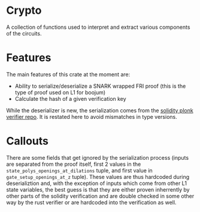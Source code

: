 # Crypto

A collection of functions used to interpret and extract various components of the circuits. 

# Features
The main features of this crate at the moment are:
- Ability to serialize/deserialize a SNARK wrapped FRI proof (this is the type of proof used on L1 for boojum)
- Calculate the hash of a given verification key

While the deserializer is new, the serialization comes from the [solidity plonk verifier repo](https://github.com/matter-labs/solidity_plonk_verifier/blob/82f96b7156551087f1c9bfe4f0ea68845b6debfc/codegen/src/lib.rs#L81). It is restated here to avoid mismatches in type versions.

# Callouts
There are some fields that get ignored by the serialization process (inputs are separated from the proof itself, first 2 values in the `state_polys_openings_at_dilations` tuple, and first value in `gate_setup_openings_at_z` tuple). These values are thus hardcoded during deserializtion and, with the exception of inputs which come from other L1 state variables, the best guess is that they are either proven inherrently by other parts of the solidity verification and are double checked in some other way by the rust verifier or are hardcoded into the verification as well.
